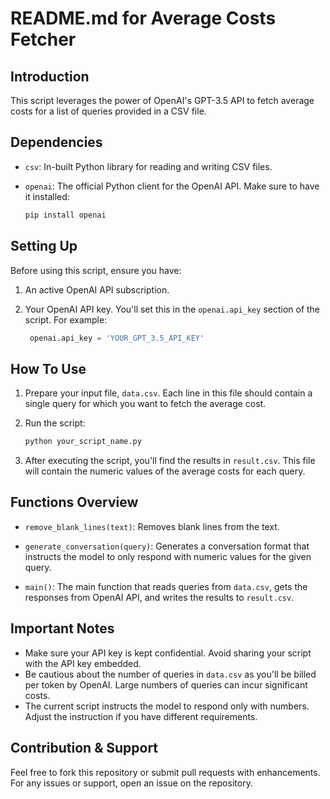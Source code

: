 # README.md for Average Costs Fetcher

## Introduction
This script leverages the power of OpenAI's GPT-3.5 API to fetch average costs for a list of queries provided in a CSV file.

## Dependencies
- `csv`: In-built Python library for reading and writing CSV files.
- `openai`: The official Python client for the OpenAI API. Make sure to have it installed:

  ```bash
  pip install openai
  ```

## Setting Up
Before using this script, ensure you have:

1. An active OpenAI API subscription.
2. Your OpenAI API key. You'll set this in the `openai.api_key` section of the script. For example:

   ```python
    openai.api_key = 'YOUR_GPT_3.5_API_KEY'
   ```

## How To Use

1. Prepare your input file, `data.csv`. Each line in this file should contain a single query for which you want to fetch the average cost.

2. Run the script:

   ```bash
   python your_script_name.py
   ```

3. After executing the script, you'll find the results in `result.csv`. This file will contain the numeric values of the average costs for each query.

## Functions Overview

- `remove_blank_lines(text)`: Removes blank lines from the text.

- `generate_conversation(query)`: Generates a conversation format that instructs the model to only respond with numeric values for the given query.

- `main()`: The main function that reads queries from `data.csv`, gets the responses from OpenAI API, and writes the results to `result.csv`.

## Important Notes

- Make sure your API key is kept confidential. Avoid sharing your script with the API key embedded.
- Be cautious about the number of queries in `data.csv` as you'll be billed per token by OpenAI. Large numbers of queries can incur significant costs.
- The current script instructs the model to respond only with numbers. Adjust the instruction if you have different requirements.

## Contribution & Support
Feel free to fork this repository or submit pull requests with enhancements. For any issues or support, open an issue on the repository.